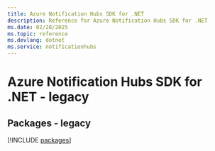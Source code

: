 ```yaml
---
title: Azure Notification Hubs SDK for .NET
description: Reference for Azure Notification Hubs SDK for .NET
ms.date: 02/28/2025
ms.topic: reference
ms.devlang: dotnet
ms.service: notificationhubs
---
```

# Azure Notification Hubs SDK for .NET - legacy
## Packages - legacy
[!INCLUDE [packages](notification-hubs-index.md)]